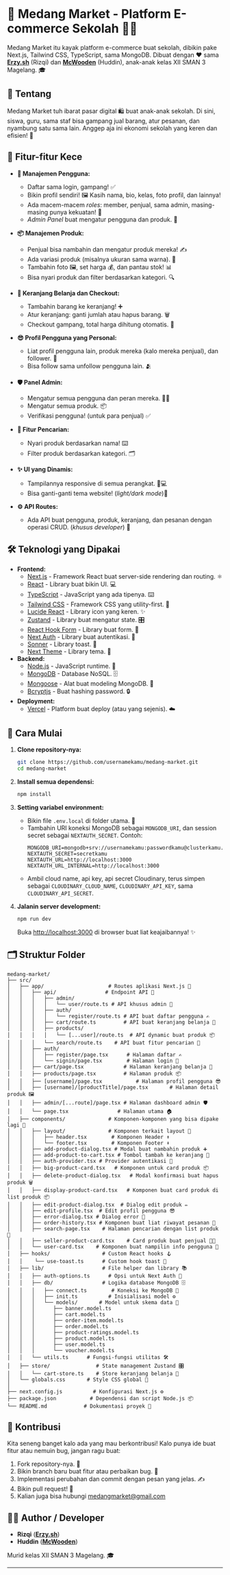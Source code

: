 # 🏫 Medang Market - Platform E-commerce Sekolah 🛒✨

Medang Market itu kayak platform e-commerce buat sekolah, dibikin pake Next.js, Tailwind CSS, TypeScript, sama MongoDB. Dibuat dengan ❤️ sama **[Erzy.sh](https://github.com/Rilaptra)** (Rizqi) dan **[McWooden](https://github.com/McWooden)** (Huddin), anak-anak kelas XII SMAN 3 Magelang. 🎓

## 📝 Tentang

Medang Market tuh ibarat pasar digital 🛍️ buat anak-anak sekolah. Di sini, siswa, guru, sama staf bisa gampang jual barang, atur pesanan, dan nyambung satu sama lain. Anggep aja ini ekonomi sekolah yang keren dan efisien! 🚀

## 🌟 Fitur-fitur Kece

- **👤 Manajemen Pengguna:**

  - Daftar sama login, gampang! ✅
  - Bikin profil sendiri! 🖼️ Kasih nama, bio, kelas, foto profil, dan lainnya!
  - Ada macem-macem _roles_: member, penjual, sama admin, masing-masing punya kekuatan! 💪
  - _Admin Panel_ buat mengatur pengguna dan produk. 👮

- **📦 Manajemen Produk:**

  - Penjual bisa nambahin dan mengatur produk mereka! ✍️
  - Ada variasi produk (misalnya ukuran sama warna). 🌈
  - Tambahin foto 🖼️, set harga 💰, dan pantau stok! 📊
  - Bisa nyari produk dan filter berdasarkan kategori. 🔍

- **🛒 Keranjang Belanja dan Checkout:**

  - Tambahin barang ke keranjang! ➕
  - Atur keranjang: ganti jumlah atau hapus barang. 🗑️
  - Checkout gampang, total harga dihitung otomatis. 🧾

- **😎 Profil Pengguna yang Personal:**

  - Liat profil pengguna lain, produk mereka (kalo mereka penjual), dan follower. 👀
  - Bisa follow sama unfollow pengguna lain. 🫂

- **🛡️ Panel Admin:**

  - Mengatur semua pengguna dan peran mereka. 🧑‍💼
  - Mengatur semua produk. 📦
  - Verifikasi pengguna! (untuk para penjual) ✅

- **🔎 Fitur Pencarian:**

  - Nyari produk berdasarkan nama! ⌨️
  - Filter produk berdasarkan kategori. 🗂️

- **✨ UI yang Dinamis:**

  - Tampilannya responsive di semua perangkat. 📱💻
  - Bisa ganti-ganti tema website! (_light/dark mode_)🎨

- **⚙️ API Routes:**
  - Ada API buat pengguna, produk, keranjang, dan pesanan dengan operasi CRUD. (_khusus developer_) 🚀

## 🛠️ Teknologi yang Dipakai

- **Frontend:**
  - [Next.js](https://nextjs.org/) - Framework React buat server-side rendering dan routing. ⚛️
  - [React](https://reactjs.org/) - Library buat bikin UI. 💻
  - [TypeScript](https://www.typescriptlang.org/) - JavaScript yang ada tipenya. ⌨️
  - [Tailwind CSS](https://tailwindcss.com/) - Framework CSS yang utility-first. 🎨
  - [Lucide React](https://lucide.dev/) - Library icon yang keren. ✨
  - [Zustand](https://zustand-demo.pmnd.rs/) - Library buat mengatur state. 🎛️
  - [React Hook Form](https://react-hook-form.com/) - Library buat form. 📝
  - [Next Auth](https://next-auth.js.org/) - Library buat autentikasi. 🔑
  - [Sonner](https://sonner.emilkowalski.com/) - Library toast. 🍞
  - [Next Theme](https://www.npmjs.com/package/next-theme) - Library tema. 🎨
- **Backend:**
  - [Node.js](https://nodejs.org/en) - JavaScript runtime. 🚀
  - [MongoDB](https://www.mongodb.com/) - Database NoSQL. 🗄️
  - [Mongoose](https://mongoosejs.com/) - Alat buat modeling MongoDB. 🧰
  - [Bcryptjs](https://www.npmjs.com/package/bcryptjs) - Buat hashing password. 🔒
- **Deployment:**
  - [Vercel](https://vercel.com/) - Platform buat deploy (atau yang sejenis). ☁️

## 🚀 Cara Mulai

1. **Clone repository-nya:**

   ```bash
   git clone https://github.com/usernamekamu/medang-market.git
   cd medang-market
   ```

2. **Install semua dependensi:**

   ```bash
   npm install
   ```

3. **Setting variabel environment:**

   - Bikin file `.env.local` di folder utama. 📂
   - Tambahin URI koneksi MongoDB sebagai `MONGODB_URI`, dan session secret sebagai `NEXTAUTH_SECRET`. Contoh:
     ```env
     MONGODB_URI=mongodb+srv://usernamekamu:passwordkamu@clusterkamu.mongodb.net/namadatabasemu
     NEXTAUTH_SECRET=secretkamu
     NEXTAUTH_URL=http://localhost:3000
     NEXTAUTH_URL_INTERNAL=http://localhost:3000
     ```
   - Ambil cloud name, api key, api secret Cloudinary, terus simpen sebagai `CLOUDINARY_CLOUD_NAME`, `CLOUDINARY_API_KEY`, sama `CLOUDINARY_API_SECRET`.

4. **Jalanin server development:**

   ```bash
   npm run dev
   ```

   Buka [http://localhost:3000](http://localhost:3000) di browser buat liat keajaibannya! ✨

## 🗂️ Struktur Folder

```
medang-market/
├── src/
│   ├── app/                     # Routes aplikasi Next.js 🧭
│   │   ├── api/                # Endpoint API 📡
│   │   │   ├── admin/
│   │   │   │   └── user/route.ts # API khusus admin 👮
│   │   │   ├── auth/
│   │   │   │   └── register/route.ts # API buat daftar pengguna ✍️
│   │   │   ├── cart/route.ts         # API buat keranjang belanja 🛒
│   │   │   ├── products/
│   │   │   │   └── [...user]/route.ts  # API dynamic buat produk 📦
│   │   │   └── search/route.ts    # API buat fitur pencarian 🔎
│   │   ├── auth/
│   │   │   ├── register/page.tsx      # Halaman daftar ✍️
│   │   │   └── signin/page.tsx        # Halaman login 🔑
│   │   ├── cart/page.tsx             # Halaman keranjang belanja 🛒
│   │   ├── products/page.tsx         # Halaman produk 📦
│   │   ├── [username]/page.tsx           # Halaman profil pengguna 😎
│   │   ├── [username]/[productTitle]/page.tsx       # Halaman detail produk 🖼️
│   │   ├── admin/[...route]/page.tsx # Halaman dashboard admin 🛡️
│   │   └── page.tsx                # Halaman utama 🏠
│   ├── components/              # Komponen-komponen yang bisa dipake lagi 🧩
│   │   ├── layout/              # Komponen terkait layout 📐
│   │   │   ├── header.tsx        # Komponen Header ⬆️
│   │   │   └── footer.tsx        # Komponen Footer ⬇️
│   │   ├── add-product-dialog.tsx # Modal buat nambahin produk ➕
│   │   ├── add-product-to-cart.tsx # Tombol tambah ke keranjang 🛒
│   │   ├── auth-provider.tsx # Provider autentikasi 🔑
│   │   ├── big-product-card.tsx   # Komponen untuk card produk 📦
│   │   ├── delete-product-dialog.tsx   # Modal konfirmasi buat hapus produk 🗑️
│   │   ├── display-product-card.tsx   # Komponen buat card produk di list produk 📦
│   │   ├── edit-product-dialog.tsx  # Dialog edit produk ✏️
│   │   ├── edit-profile.tsx  # Edit profil pengguna 😎
│   │   ├── error-dialog.tsx # Dialog error 🚨
│   │   ├── order-history.tsx # Komponen buat liat riwayat pesanan 🧾
│   │   ├── search-page.tsx    # Halaman pencarian dengan list produk 🔎
│   │   ├── seller-product-card.tsx    # Card produk buat penjual 🧑‍💼
│   │   └── user-card.tsx    # Komponen buat nampilin info pengguna 👤
│   ├── hooks/                 # Custom React hooks 🪝
│   │    └── use-toast.ts      # Custom hook toast 🍞
│   ├── lib/                   # File helper dan library 📚
│   │   ├── auth-options.ts      # Opsi untuk Next Auth 🔑
│   │   ├── db/                # Logika database MongoDB 🗄️
│   │   │   ├── connect.ts        # Koneksi ke MongoDB 🔌
│   │   │   ├── init.ts          # Inisialisasi model ⚙️
│   │   │   └── models/       # Model untuk skema data 📝
│   │   │      ├── banner.model.ts
│   │   │      ├── cart.model.ts
│   │   │      ├── order-item.model.ts
│   │   │      ├── order.model.ts
│   │   │      ├── product-ratings.model.ts
│   │   │      ├── product.model.ts
│   │   │      ├── user.model.ts
│   │   │      └── voucher.model.ts
│   │   └── utils.ts      # Fungsi-fungsi utilitas 🛠️
│   ├── store/               # State management Zustand 🎛️
│   │   └── cart-store.ts    # Store keranjang belanja 🛒
│   └── globals.css       # Style CSS global 🎨
│
├── next.config.js          # Konfigurasi Next.js ⚙️
├── package.json           # Dependensi dan script Node.js 📦
└── README.md            # Dokumentasi proyek 📜
```

## 🤝 Kontribusi

Kita seneng banget kalo ada yang mau berkontribusi! Kalo punya ide buat fitur atau nemuin bug, jangan ragu buat:

1. Fork repository-nya. 🍴
2. Bikin branch baru buat fitur atau perbaikan bug. 🌿
3. Implementasi perubahan dan commit dengan pesan yang jelas. ✍️
4. Bikin pull request! 🚀
5. Kalian juga bisa hubungi [medangmarket@gmail.com](mailto:medangmarket@gmail.com)

## 🧑‍🎓 Author / Developer

- **Rizqi** (**[Erzy.sh](https://github.com/Rilaptra)**)
- **Huddin** (**[McWooden](https://github.com/McWooden)**)

Murid kelas XII SMAN 3 Magelang. 🎓

---
